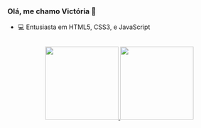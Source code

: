 ### Olá, me chamo Victória 👋

- 💻 Entusiasta em HTML5, CSS3, e JavaScript


##

<div align="center">
  <a href="https://github.com/ViccMaria23">
  <img height="165em" src="https://github-readme-stats.vercel.app/api?username=paulosantana95&show_icons=true&theme=dark&include_all_commits=true&count_private=true"/>
  <img height="165em" src="https://github-readme-stats.vercel.app/api/top-langs/?username=paulosantana95&layout=compact&langs_count=7&theme=dark"/>
</div>

